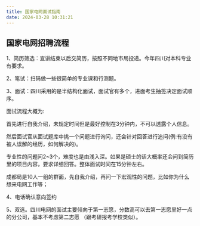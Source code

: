 ```yaml
---
title: 国家电网面试指南
date: 2024-03-28 10:31:21
---
```


## 国家电网招聘流程

1、简历筛选：宣讲结束以后交简历，按照不同地市局投递。今年四川对本科专业有要求。

2、笔试：扫码做一些很简单的专业课和行测题。

3、面试：四川采用的是半结构化面试，面试官有多个，进面考生抽签决定面试顺序。

面试流程大概为:

首先进行自我介绍，未规定时间但是最好控制在3分钟内，不可以透露个人信息。

然后面试官从面试题库中挑一个问题进行询问，还会针对回答进行追问(例:有没有被人误解的经历，如何解决的)。

专业性的问题问2~3个，难度也是由浅入深。如果是硕士的话大概率还会问到简历里的项目内容，要求详细回答。整体面试时间在15分钟左右。

成都局是10人一组的群面，先自我介绍，再问一下宏观性的问题，比如你为什么想来电网工作等；

4、电话确认意向签约

5、双选。四川电网的面试主要倾向于第一志愿，分数高可以去第一志愿里好一点的分公司，基本不考虑第二志愿 （跟考研报考学校类似）。
